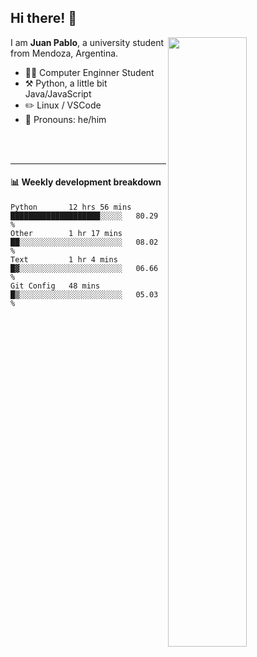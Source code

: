 ## Hi there! :wave:

[<img align="right" width="50%" src="https://github-readme-stats.vercel.app/api?username=juampi20&theme=dark&show_icons=true">](https://metrics.lecoq.io/juampi20?template=classic)

I am **Juan Pablo**, a university student from Mendoza, Argentina.

-   :man_student: Computer Enginner Student
-   :hammer_and_pick: Python, a little bit Java/JavaScript
-   :pencil2: Linux / VSCode
-   :man: Pronouns: he/him

<br/><br/>

---

#### :bar_chart: Weekly development breakdown

<!--START_SECTION:waka-->
```text
Python       12 hrs 56 mins  ████████████████████░░░░░   80.29 % 
Other        1 hr 17 mins    ██░░░░░░░░░░░░░░░░░░░░░░░   08.02 % 
Text         1 hr 4 mins     █▓░░░░░░░░░░░░░░░░░░░░░░░   06.66 % 
Git Config   48 mins         █▒░░░░░░░░░░░░░░░░░░░░░░░   05.03 % 
```
<!--END_SECTION:waka-->
